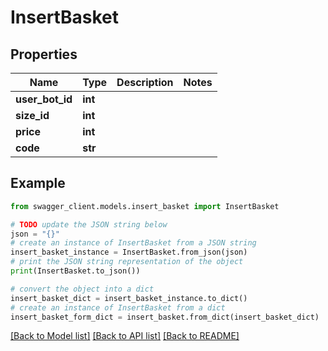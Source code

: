 # InsertBasket


## Properties

Name | Type | Description | Notes
------------ | ------------- | ------------- | -------------
**user_bot_id** | **int** |  | 
**size_id** | **int** |  | 
**price** | **int** |  | 
**code** | **str** |  | 

## Example

```python
from swagger_client.models.insert_basket import InsertBasket

# TODO update the JSON string below
json = "{}"
# create an instance of InsertBasket from a JSON string
insert_basket_instance = InsertBasket.from_json(json)
# print the JSON string representation of the object
print(InsertBasket.to_json())

# convert the object into a dict
insert_basket_dict = insert_basket_instance.to_dict()
# create an instance of InsertBasket from a dict
insert_basket_form_dict = insert_basket.from_dict(insert_basket_dict)
```
[[Back to Model list]](../README.md#documentation-for-models) [[Back to API list]](../README.md#documentation-for-api-endpoints) [[Back to README]](../README.md)


